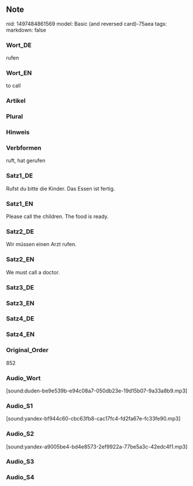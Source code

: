 ## Note
nid: 1497484861569
model: Basic (and reversed card)-75aea
tags: 
markdown: false

### Wort_DE
rufen

### Wort_EN
to call

### Artikel


### Plural


### Hinweis


### Verbformen
ruft, hat gerufen

### Satz1_DE
Rufst du bitte die Kinder. Das Essen ist fertig.

### Satz1_EN
Please call the children. The food is ready.

### Satz2_DE
Wir müssen einen Arzt rufen.

### Satz2_EN
We must call a doctor.

### Satz3_DE


### Satz3_EN


### Satz4_DE


### Satz4_EN


### Original_Order
852

### Audio_Wort
[sound:duden-be9e539b-e94c08a7-050db23e-19d15b07-9a33a8b9.mp3]

### Audio_S1
[sound:yandex-bf944c60-cbc63fb8-cac17fc4-fd2fa67e-fc33fe90.mp3]

### Audio_S2
[sound:yandex-a9005be4-bd4e8573-2ef9922a-77be5a3c-42edc4f1.mp3]

### Audio_S3


### Audio_S4

